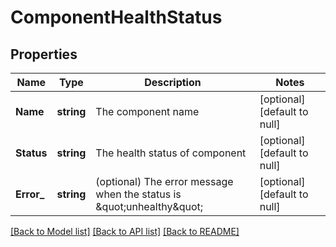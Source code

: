 # ComponentHealthStatus

## Properties
Name | Type | Description | Notes
------------ | ------------- | ------------- | -------------
**Name** | **string** | The component name | [optional] [default to null]
**Status** | **string** | The health status of component | [optional] [default to null]
**Error_** | **string** | (optional) The error message when the status is \&quot;unhealthy\&quot; | [optional] [default to null]

[[Back to Model list]](../README.md#documentation-for-models) [[Back to API list]](../README.md#documentation-for-api-endpoints) [[Back to README]](../README.md)

